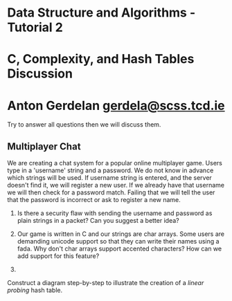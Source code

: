 # Data Structure and Algorithms - Tutorial 2
# C, Complexity, and Hash Tables Discussion
# Anton Gerdelan <gerdela@scss.tcd.ie>

Try to answer all questions then we will discuss them.

## Multiplayer Chat

We are creating a chat system for a popular online multiplayer game. Users type in a 'username'
string and a password. We do not know in advance which strings will be used. If username string is entered,
and the server doesn't find it, we will register a new user. If we already have that username we will
then check for a password match. Failing that we will tell the user that the password is incorrect
or ask to register a new name.

1. Is there a security flaw with sending the username and password as plain strings in a packet?
Can you suggest a better idea?

2. Our game is written in C and our strings are char arrays. Some users are demanding unicode support
so that they can write their names using a fada. Why don't char arrays support accented characters?
How can we add support for this feature?

3. 



Construct a diagram step-by-step to illustrate the creation of a _linear probing_ hash table.
